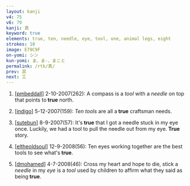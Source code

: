 ```yaml
---
layout: kanji
v4: 75
v6: 79
kanji: 真
keyword: true
elements: true, ten, needle, eye, tool, one, animal legs, eight
strokes: 10
image: E79C9F
on-yomi: シン
kun-yomi: ま、ま-、まこと
permalink: /rtk/真/
prev: 具
next: 工
---
```


1) [<a href="http://kanji.koohii.com/profile/pmbeddall">pmbeddall</a>] 2-10-2007(262): A compass is a <em>tool</em> with a <em>needle</em> on top that points to<strong> true</strong> north.

2) [<a href="http://kanji.koohii.com/profile/indigo">indigo</a>] 5-12-2007(159): <em>Ten</em> <em>tools</em> are all a<strong> true</strong> craftsman needs.

3) [<a href="http://kanji.koohii.com/profile/sutebun">sutebun</a>] 8-9-2007(57): It&#039;s<strong> true</strong> that I got a needle stuck in my eye once. Luckily, we had a tool to pull the needle out from my eye.<strong> True</strong> story.

4) [<a href="http://kanji.koohii.com/profile/eltheoldsoul">eltheoldsoul</a>] 12-9-2008(56): Ten eyes working together are the best tools to see what&#039;s<strong> true</strong>.

5) [<a href="http://kanji.koohii.com/profile/dmohamed">dmohamed</a>] 4-7-2008(46): Cross my heart and hope to die, stick a <em>needle</em> in my <em>eye</em> is a <em>tool</em> used by children to affirm what they said as being<strong> true</strong>.

